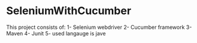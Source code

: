 # SeleniumWithCucumber

This project consists of:
1- Selenium webdriver
2- Cucumber framework 
3- Maven
4- Junit
5- used langauge is jave
